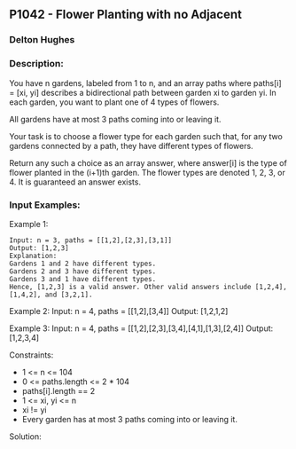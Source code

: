 ## P1042 - Flower Planting with no Adjacent 
### Delton Hughes
### Description:
You have n gardens, labeled from 1 to n, and an array paths where paths[i] = [xi, yi] describes a bidirectional path between garden xi to garden yi. In each garden, you want to plant one of 4 types of flowers.

All gardens have at most 3 paths coming into or leaving it.

Your task is to choose a flower type for each garden such that, for any two gardens connected by a path, they have different types of flowers.

Return any such a choice as an array answer, where answer[i] is the type of flower planted in the (i+1)th garden. The flower types are denoted 1, 2, 3, or 4. It is guaranteed an answer exists.

### Input Examples: 
Example 1:

    Input: n = 3, paths = [[1,2],[2,3],[3,1]]
    Output: [1,2,3]
    Explanation:
    Gardens 1 and 2 have different types.
    Gardens 2 and 3 have different types.
    Gardens 3 and 1 have different types.
    Hence, [1,2,3] is a valid answer. Other valid answers include [1,2,4], [1,4,2], and [3,2,1].


Example 2: 
    Input: n = 4, paths = [[1,2],[3,4]]
    Output: [1,2,1,2]

Example 3:
    Input: n = 4, paths = [[1,2],[2,3],[3,4],[4,1],[1,3],[2,4]]
    Output: [1,2,3,4]

Constraints:
- 1 <= n <= 104
- 0 <= paths.length <= 2 * 104
- paths[i].length == 2
- 1 <= xi, yi <= n
- xi != yi
- Every garden has at most 3 paths coming into or leaving it.


Solution: 
```

```
